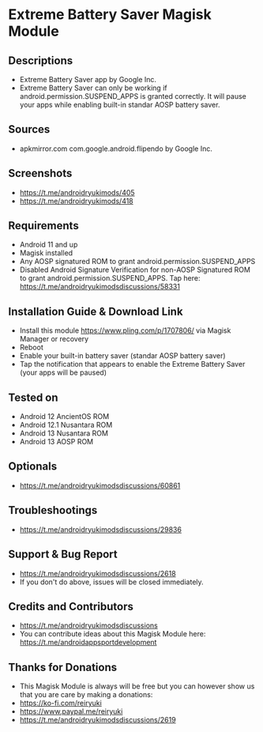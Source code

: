 # Extreme Battery Saver Magisk Module

## Descriptions
- Extreme Battery Saver app by Google Inc.
- Extreme Battery Saver can only be working if android.permission.SUSPEND_APPS is granted correctly. It will pause your apps while enabling built-in standar AOSP battery saver.

## Sources
- apkmirror.com com.google.android.flipendo by Google Inc.

## Screenshots
- https://t.me/androidryukimods/405
- https://t.me/androidryukimods/418

## Requirements
- Android 11 and up
- Magisk installed
- Any AOSP signatured ROM to grant android.permission.SUSPEND_APPS
- Disabled Android Signature Verification for non-AOSP Signatured ROM to grant android.permission.SUSPEND_APPS. Tap here: https://t.me/androidryukimodsdiscussions/58331

## Installation Guide & Download Link
- Install this module https://www.pling.com/p/1707806/ via Magisk Manager or recovery
- Reboot
- Enable your built-in battery saver (standar AOSP battery saver)
- Tap the notification that appears to enable the Extreme Battery Saver (your apps will be paused)

## Tested on
- Android 12 AncientOS ROM
- Android 12.1 Nusantara ROM
- Android 13 Nusantara ROM
- Android 13 AOSP ROM

## Optionals
- https://t.me/androidryukimodsdiscussions/60861

## Troubleshootings
- https://t.me/androidryukimodsdiscussions/29836

## Support & Bug Report
- https://t.me/androidryukimodsdiscussions/2618
- If you don't do above, issues will be closed immediately.

## Credits and Contributors
- https://t.me/androidryukimodsdiscussions
- You can contribute ideas about this Magisk Module here: https://t.me/androidappsportdevelopment

## Thanks for Donations
- This Magisk Module is always will be free but you can however show us that you are care by making a donations:
- https://ko-fi.com/reiryuki
- https://www.paypal.me/reiryuki
- https://t.me/androidryukimodsdiscussions/2619


